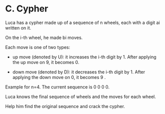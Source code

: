 # C. Cypher

Luca has a cypher made up of a sequence of n wheels,
each with a digit ai written on it.

On the i-th wheel, he made bi moves.

Each move is one of two types:

- up move (denoted by U): it increases the i-th digit by 1.
  After applying the up move on 9, it becomes 0.

- down move (denoted by D):
  it decreases the i-th digit by 1. After applying the down move on 0, it becomes 9 .

Example for n=4.
The current sequence is 0 0 0 0.

Luca knows the final sequence of wheels and the moves for each wheel.

Help him find the original sequence and crack the cypher.
